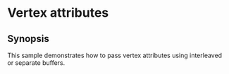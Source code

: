 # Vertex attributes

## Synopsis

This sample demonstrates how to pass vertex attributes using interleaved or separate buffers.